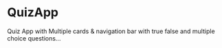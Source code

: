 # QuizApp
Quiz App with Multiple cards &amp; navigation bar with true false and multiple choice questions...
